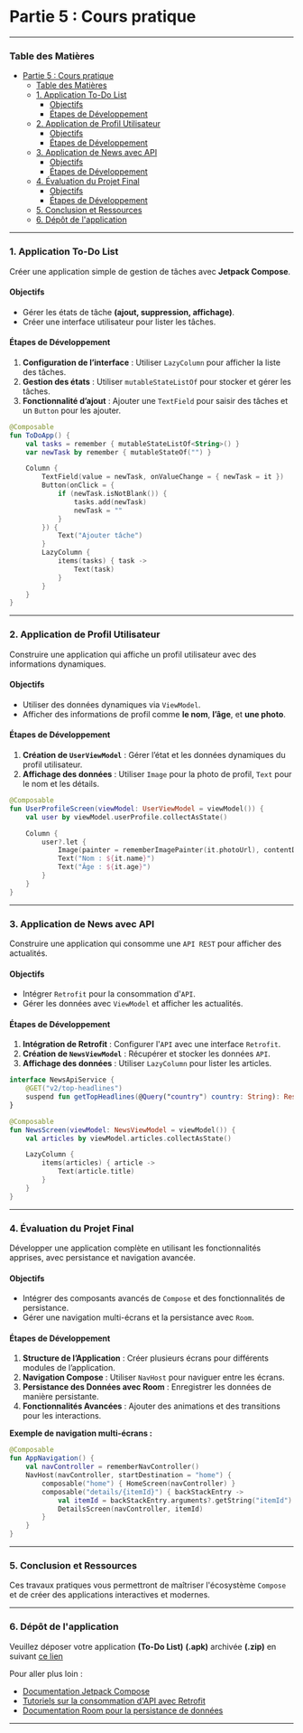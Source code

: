 
# Partie 5 : Cours pratique

---

### Table des Matières

- [Partie 5 : Cours pratique](#partie-5--cours-pratique)
    - [Table des Matières](#table-des-matières)
    - [1. Application To-Do List](#1-application-to-do-list)
      - [Objectifs](#objectifs)
      - [Étapes de Développement](#étapes-de-développement)
    - [2. Application de Profil Utilisateur](#2-application-de-profil-utilisateur)
      - [Objectifs](#objectifs-1)
      - [Étapes de Développement](#étapes-de-développement-1)
    - [3. Application de News avec API](#3-application-de-news-avec-api)
      - [Objectifs](#objectifs-2)
      - [Étapes de Développement](#étapes-de-développement-2)
    - [4. Évaluation du Projet Final](#4-évaluation-du-projet-final)
      - [Objectifs](#objectifs-3)
      - [Étapes de Développement](#étapes-de-développement-3)
    - [5. Conclusion et Ressources](#5-conclusion-et-ressources)
    - [6. Dépôt de l'application](#6-dépôt-de-lapplication)

---

### 1. Application To-Do List

Créer une application simple de gestion de tâches avec **Jetpack Compose**.

#### Objectifs

- Gérer les états de tâche **(ajout, suppression, affichage)**.
- Créer une interface utilisateur pour lister les tâches.

#### Étapes de Développement

1. **Configuration de l’interface** : Utiliser `LazyColumn` pour afficher la liste des tâches.
2. **Gestion des états** : Utiliser `mutableStateListOf` pour stocker et gérer les tâches.
3. **Fonctionnalité d’ajout** : Ajouter une `TextField` pour saisir des tâches et un `Button` pour les ajouter.

```kotlin
@Composable
fun ToDoApp() {
    val tasks = remember { mutableStateListOf<String>() }
    var newTask by remember { mutableStateOf("") }

    Column {
        TextField(value = newTask, onValueChange = { newTask = it })
        Button(onClick = {
            if (newTask.isNotBlank()) {
                tasks.add(newTask)
                newTask = ""
            }
        }) {
            Text("Ajouter tâche")
        }
        LazyColumn {
            items(tasks) { task ->
                Text(task)
            }
        }
    }
}
```

---

### 2. Application de Profil Utilisateur

Construire une application qui affiche un profil utilisateur avec des informations dynamiques.

#### Objectifs

- Utiliser des données dynamiques via `ViewModel`.
- Afficher des informations de profil comme **le nom**, **l’âge**, et **une photo**.

#### Étapes de Développement

1. **Création de `UserViewModel`** : Gérer l’état et les données dynamiques du profil utilisateur.
2. **Affichage des données** : Utiliser `Image` pour la photo de profil, `Text` pour le nom et les détails.

```kotlin
@Composable
fun UserProfileScreen(viewModel: UserViewModel = viewModel()) {
    val user by viewModel.userProfile.collectAsState()

    Column {
        user?.let {
            Image(painter = rememberImagePainter(it.photoUrl), contentDescription = "Photo de profil")
            Text("Nom : ${it.name}")
            Text("Âge : ${it.age}")
        }
    }
}
```

---

### 3. Application de News avec API

Construire une application qui consomme une `API REST` pour afficher des actualités.

#### Objectifs

- Intégrer `Retrofit` pour la consommation d'`API`.
- Gérer les données avec `ViewModel` et afficher les actualités.

#### Étapes de Développement

1. **Intégration de Retrofit** : Configurer l'`API` avec une interface `Retrofit`.
2. **Création de `NewsViewModel`** : Récupérer et stocker les données `API`.
3. **Affichage des données** : Utiliser `LazyColumn` pour lister les articles.

```kotlin
interface NewsApiService {
    @GET("v2/top-headlines")
    suspend fun getTopHeadlines(@Query("country") country: String): Response<NewsResponse>
}

@Composable
fun NewsScreen(viewModel: NewsViewModel = viewModel()) {
    val articles by viewModel.articles.collectAsState()

    LazyColumn {
        items(articles) { article ->
            Text(article.title)
        }
    }
}
```

---

### 4. Évaluation du Projet Final

Développer une application complète en utilisant les fonctionnalités apprises, avec persistance et navigation avancée.

#### Objectifs

- Intégrer des composants avancés de `Compose` et des fonctionnalités de persistance.
- Gérer une navigation multi-écrans et la persistance avec `Room`.

#### Étapes de Développement

1. **Structure de l’Application** : Créer plusieurs écrans pour différents modules de l’application.
2. **Navigation Compose** : Utiliser `NavHost` pour naviguer entre les écrans.
3. **Persistance des Données avec Room** : Enregistrer les données de manière persistante.
4. **Fonctionnalités Avancées** : Ajouter des animations et des transitions pour les interactions.

**Exemple de navigation multi-écrans :**

```kotlin
@Composable
fun AppNavigation() {
    val navController = rememberNavController()
    NavHost(navController, startDestination = "home") {
        composable("home") { HomeScreen(navController) }
        composable("details/{itemId}") { backStackEntry ->
            val itemId = backStackEntry.arguments?.getString("itemId")
            DetailsScreen(navController, itemId)
        }
    }
}
```

---

### 5. Conclusion et Ressources

Ces travaux pratiques vous permettront de maîtriser l'écosystème `Compose` et de créer des applications interactives et modernes.

---

### 6. Dépôt de l'application 

Veuillez déposer votre application **(To-Do List)** **(.apk)** archivée **(.zip)** en suivant [ce lien](https://classroom.google.com/c/NzI3NDY5MzYzNTI0?cjc=bzzt6ir)


Pour aller plus loin :

- [Documentation Jetpack Compose](https://developer.android.com/jetpack/compose)
- [Tutoriels sur la consommation d'API avec Retrofit](https://square.github.io/retrofit/)
- [Documentation Room pour la persistance de données](https://developer.android.com/training/data-storage/room)

---